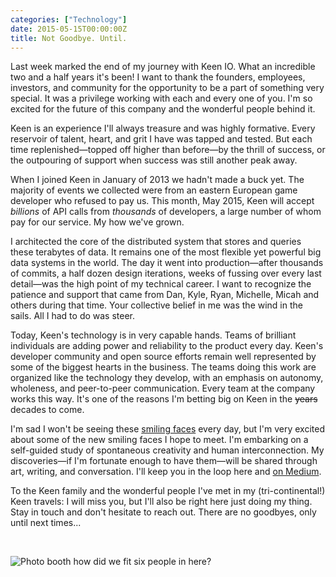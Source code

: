 ```yaml
---
categories: ["Technology"]
date: 2015-05-15T00:00:00Z
title: Not Goodbye. Until.
---
```


Last week marked the end of my journey with Keen IO. What an incredible two and a half years it's been! I want to thank the founders, employees, investors, and community for the opportunity to be a part of something very special. It was a privilege working with each and every one of you. I'm so excited for the future of this company and the wonderful people behind it.

Keen is an experience I'll always treasure and was highly formative. Every reservoir of talent, heart, and grit I have was tapped and tested. But each time replenished—topped off higher than before—by the thrill of success, or the outpouring of support when success was still another peak away.

When I joined Keen in January of 2013 we hadn't made a buck yet. The majority of events we collected were from an eastern European game developer who refused to pay us. This month, May 2015, Keen will accept *billions* of API calls from *thousands* of developers, a large number of whom pay for our service. My how we've grown.

I architected the core of the distributed system that stores and queries these terabytes of data. It remains one of the most flexible yet powerful big data systems in the world. The day it went into production—after thousands of commits, a half dozen design iterations, weeks of fussing over every last detail—was the high point of my technical career. I want to recognize the patience and support that came from Dan, Kyle, Ryan, Michelle, Micah and others during that time. Your collective belief in me was the wind in the sails. All I had to do was steer.

Today, Keen's technology is in very capable hands. Teams of brilliant individuals are adding power and reliability to the product every day. Keen's developer community and open source efforts remain well represented by some of the biggest hearts in the business. The teams doing this work are organized like the technology they develop, with an emphasis on autonomy, wholeness, and peer-to-peer communication. Every team at the company works this way. It's one of the reasons I'm betting big on Keen in the <strike>years</strike> decades to come.

I'm sad I won't be seeing these [smiling faces](https://keen.io/team) every day, but I'm very excited about some of the new smiling faces I hope to meet. I'm embarking on a self-guided study of spontaneous creativity and human interconnection. My discoveries—if I'm fortunate enough to have them—will be shared through art, writing, and conversation. I'll keep you in the loop here and [on Medium](https://medium.com/@dzello).

To the Keen family and the wonderful people I've met in my (tri-continental!) Keen travels: I will miss you, but I'll also be right here just doing my thing. Stay in touch and don't hesitate to reach out. There are no goodbyes, only until next times...

<br>

![Photo booth](/images/keen_photo_booth.jpg)
<span class="caption">how did we fit six people in here?</span>
